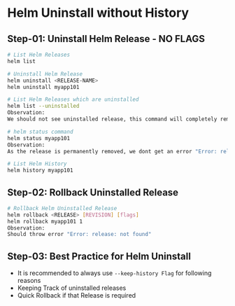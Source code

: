 # Helm Uninstall without History 

## Step-01: Uninstall Helm Release - NO FLAGS
```sh
# List Helm Releases
helm list

# Uninstall Helm Release
helm uninstall <RELEASE-NAME>
helm uninstall myapp101

# List Helm Releases which are uninstalled
helm list --uninstalled
Observation:
We should not see uninstalled release, this command will completely remove the release and its all references

# helm status command
helm status myapp101
Observation:
As the release is permanently removed, we dont get an error "Error: release: not found"

# List Helm History
helm history myapp101
```

## Step-02: Rollback Uninstalled Release
```sh
# Rollback Helm Uninstalled Release
helm rollback <RELEASE> [REVISION] [flags]
helm rollback myapp101 1 
Observation: 
Should throw error "Error: release: not found"
```

## Step-03: Best Practice for Helm Uninstall
- It is recommended to always use `--keep-history Flag` for following reasons
- Keeping Track of uninstalled releases
- Quick Rollback if that Release is required